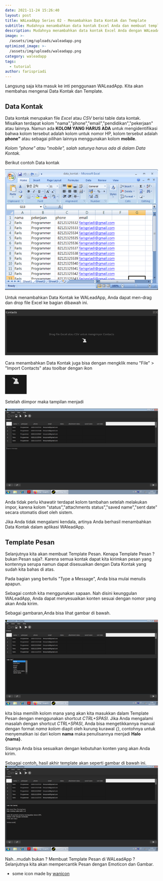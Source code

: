 ```yaml
---
date: 2021-11-24 15:26:40
layout: post
title: WALeadApp Series 02 - Menambahkan Data Kontak dan Template
subtitle: Mudahnya menambahkan data kontak Excel Anda dan membuat template pesan dengan WALeadApp.
description: Mudahnya menambahkan data kontak Excel Anda dengan WALeadApp.
image: >-
  /assets/img/uploads/waleadapp.png
optimized_image: >-
  /assets/img/uploads/waleadapp.png
category: waleadapp
tags:
  - tutorial  
author: farispriadi
---
```


Langsung saja kita masuk ke inti penggunaan WALeadApp. Kita akan membahas mengenai Data Kontak dan Template. 


## Data Kontak

Data kontak merupakan file *Excel* atau *CSV* berisi table data kontak. Misalkan terdapat kolom "nama","phone","email","pendidikan","pekerjaan" atau lainnya. Namun ada **KOLOM YANG HARUS ADA**  untuk mengidentifikasi bahwa kolom tersebut adalah kolom untuk nomor HP, kolom tersebut adalah **phone"** atau sebagai pilihan lainnya menggunakan kolom **mobile**.


<cite>
Kolom "phone" atau "mobile", salah satunya harus ada di dalam Data Kontak.
</cite>


Berikut contoh Data kontak

![placeholder](/assets/img/uploads/data_kontak.png "Data Kontak")


Untuk menambahkan Data Kontak ke WALeadApp, Anda dapat men-drag dan drop file Excel ke bagian dibawah ini.

![placeholder](/assets/img/uploads/data_kontak1.png "Table Data Kontak")

Cara menambahkan Data Kontak juga bisa dengan mengklik menu "File" > "Import Contacts" atau toolbar dengan ikon 


![placeholder](/assets/img/uploads/ikon_contacts.png "Ikon Contacts")


Setelah diimpor maka tampilan menjadi 

![placeholder](/assets/img/uploads/data_kontak2.png "Kontak Berhasil Ditambahkan")


Anda tidak perlu khawatir terdapat kolom tambahan setelah melakukan impor, karena kolom "status","attachments status","saved name","sent date" secara otomatis diset oleh sistem.


Jika Anda tidak mengalami kendala, artinya Anda berhasil menambahkan Data Kontak dalam aplikasi WAleadApp.

## Template Pesan


Selanjutnya kita akan membuat Template Pesan. Kenapa Template Pesan ? bukan Pesan saja?. Karena semua kontak dapat kita kirimkan pesan yang kontennya serupa namun dapat disesuaikan dengan Data Kontak yang sudah kita bahas di atas.


Pada bagian yang bertulis "Type a Message", Anda bisa mulai menulis apapun.


Sebagai contoh kita menggunakan sapaan. Nah disini keunggulan WALeadApp, Anda dapat menyesuaikan konten sesuai dengan nomor yang akan Anda kirim.


Sebagai gambaran,Anda bisa lihat gambar di bawah.

![placeholder](/assets/img/uploads/template_pesan.png "Menyematkan Nama Kolom ke Template")

kita bisa memilih kolom mana yang akan kita masukkan dalam Template Pesan dengan menggunakan shortcut *CTRL+SPASI*. Jika Anda mengalami masalah dengan shortcut *CTRL+SPASI*, Anda bisa mengetikkannya manual dengan format *nama kolom* diapit oleh kurung kurawal *{}*, contohnya untuk menyematkan isi dari kolom **nama** maka penulisannya menjadi **Halo {nama}**.


Sisanya Anda bisa sesuaikan dengan kebutuhan konten yang akan Anda kirim.


Sebagai contoh, hasil akhir template akan seperti gambar di bawah ini.
![placeholder](/assets/img/uploads/template_pesan2.png "Template Pesan")


Nah...mudah bukan ? Membuat Template Pesan di WALeadApp ?
Selanjutnya kita akan mempercantik Pesan dengan Emoticon dan Gambar.

- some icon made by <a href="https://www.flaticon.com/authors/wanicon" title="wanicon">wanicon</a> 